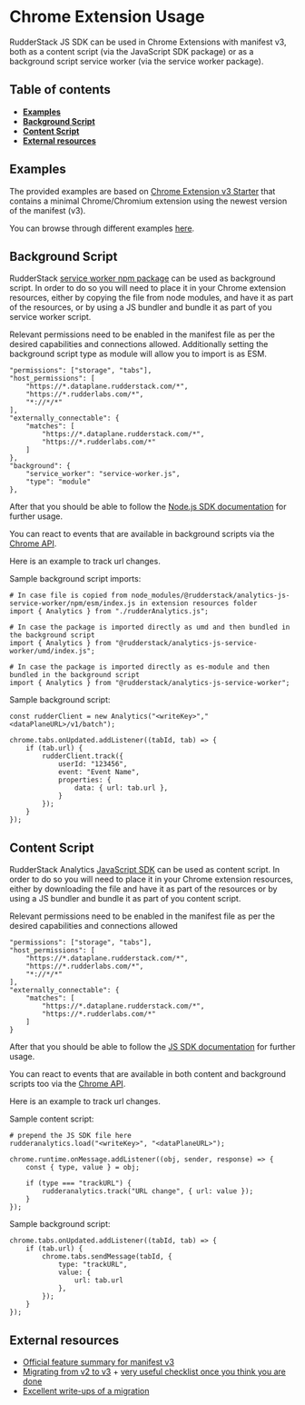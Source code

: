 # Chrome Extension Usage

RudderStack JS SDK can be used in Chrome Extensions with manifest v3, both as a content script (via the JavaScript SDK package)
or as a background script service worker (via the service worker package).

## Table of contents

- [**Examples**](#examples)
- [**Background Script**](#background-script)
- [**Content Script**](#content-script)
- [**External resources**](#External-resources)

## Examples

The provided examples are based on [Chrome Extension v3 Starter](https://github.com/SimGus/chrome-extension-v3-starter)
that contains a minimal Chrome/Chromium extension using the newest version of the manifest (v3).

You can browse through different examples [here](https://github.com/rudderlabs/rudder-sdk-js/tree/develop/examples/chrome-extension).

## Background Script

RudderStack [service worker npm package](https://www.npmjs.com/package/@rudderstack/analytics-js-service-worker) can be
used as background script. In order to do so you will need to place it in your Chrome extension resources, either by
copying the file from node modules, and have it as part of the resources, or by using a JS bundler and bundle it as
part of you service worker script.

Relevant permissions need to be enabled in the manifest file as per the desired capabilities and connections allowed.
Additionally setting the background script type as module will allow you to import is as ESM.

    "permissions": ["storage", "tabs"],
    "host_permissions": [
        "https://*.dataplane.rudderstack.com/*",
        "https://*.rudderlabs.com/*",
        "*://*/*"
    ],
    "externally_connectable": {
        "matches": [
            "https://*.dataplane.rudderstack.com/*",
            "https://*.rudderlabs.com/*"
        ]
    },
    "background": {
        "service_worker": "service-worker.js",
        "type": "module"
    },

After that you should be able to follow the [Node.js SDK documentation](https://www.rudderstack.com/docs/sources/event-streams/sdks/rudderstack-node-sdk/)
for further usage.

You can react to events that are available in background scripts via the [Chrome API](https://developer.chrome.com/docs/extensions/reference/).

Here is an example to track url changes.

Sample background script imports:

    # In case file is copied from node_modules/@rudderstack/analytics-js-service-worker/npm/esm/index.js in extension resources folder
    import { Analytics } from "./rudderAnalytics.js";

    # In case the package is imported directly as umd and then bundled in the background script
    import { Analytics } from "@rudderstack/analytics-js-service-worker/umd/index.js";

    # In case the package is imported directly as es-module and then bundled in the background script
    import { Analytics } from "@rudderstack/analytics-js-service-worker";

Sample background script:

    const rudderClient = new Analytics("<writeKey>","<dataPlaneURL>/v1/batch");

    chrome.tabs.onUpdated.addListener((tabId, tab) => {
        if (tab.url) {
            rudderClient.track({
                userId: "123456",
                event: "Event Name",
                properties: {
                    data: { url: tab.url },
                }
            });
        }
    });

## Content Script

RudderStack Analytics [JavaScript SDK](https://www.rudderstack.com/docs/sources/event-streams/sdks/rudderstack-javascript-sdk/)
can be used as content script. In order to do so you will need to place it in your Chrome extension resources, either
by downloading the file and have it as part of the resources or by using a JS bundler and bundle it as
part of you content script.

Relevant permissions need to be enabled in the manifest file as per the desired capabilities and connections allowed

    "permissions": ["storage", "tabs"],
    "host_permissions": [
        "https://*.dataplane.rudderstack.com/*",
        "https://*.rudderlabs.com/*",
        "*://*/*"
    ],
    "externally_connectable": {
        "matches": [
            "https://*.dataplane.rudderstack.com/*",
            "https://*.rudderlabs.com/*"
        ]
    }

After that you should be able to follow the [JS SDK documentation](https://www.rudderstack.com/docs/sources/event-streams/sdks/rudderstack-javascript-sdk/quick-start-guide/)
for further usage.

You can react to events that are available in both content and background scripts too via the [Chrome API](https://developer.chrome.com/docs/extensions/reference/).

Here is an example to track url changes.

Sample content script:

    # prepend the JS SDK file here
    rudderanalytics.load("<writeKey>", "<dataPlaneURL>");

    chrome.runtime.onMessage.addListener((obj, sender, response) => {
        const { type, value } = obj;

        if (type === "trackURL") {
            rudderanalytics.track("URL change", { url: value });
        }
    });

Sample background script:

    chrome.tabs.onUpdated.addListener((tabId, tab) => {
        if (tab.url) {
            chrome.tabs.sendMessage(tabId, {
                type: "trackURL",
                value: {
                    url: tab.url
                },
            });
        }
    });

## External resources

- [Official feature summary for manifest v3](https://developer.chrome.com/docs/extensions/mv3/intro/mv3-overview/)
- [Migrating from v2 to v3](https://developer.chrome.com/docs/extensions/mv3/intro/mv3-migration/) + [very useful checklist once you think you are done](https://developer.chrome.com/docs/extensions/mv3/mv3-migration-checklist/)
- [Excellent write-ups of a migration](https://github.com/kentbrew/learning-manifest-v3)
